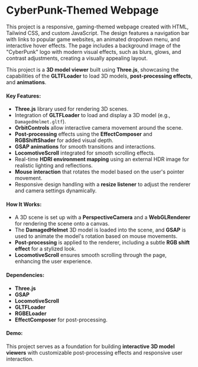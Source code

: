 # CyberPunk-Themed Webpage
This project is a responsive, gaming-themed webpage created with HTML, Tailwind CSS, and custom JavaScript. The design features a navigation bar with links to popular game websites, an animated dropdown menu, and interactive hover effects. The page includes a background image of the "CyberPunk" logo with modern visual effects, such as blurs, glows, and contrast adjustments, creating a visually appealing layout.

This project is a **3D model viewer** built using **Three.js**, showcasing the capabilities of the **GLTFLoader** to load 3D models, **post-processing effects**, and **animations**.

#### Key Features:
- **Three.js** library used for rendering 3D scenes.
- Integration of **GLTFLoader** to load and display a 3D model (e.g., `DamagedHelmet.gltf`).
- **OrbitControls** allow interactive camera movement around the scene.
- **Post-processing** effects using the **EffectComposer** and **RGBShiftShader** for added visual depth.
- **GSAP animations** for smooth transitions and interactions.
- **LocomotiveScroll** integrated for smooth scrolling effects.
- Real-time **HDRI environment mapping** using an external HDR image for realistic lighting and reflections.
- **Mouse interaction** that rotates the model based on the user's pointer movement.
- Responsive design handling with a **resize listener** to adjust the renderer and camera settings dynamically.

#### How It Works:
- A 3D scene is set up with a **PerspectiveCamera** and a **WebGLRenderer** for rendering the scene onto a canvas.
- The **DamagedHelmet** 3D model is loaded into the scene, and **GSAP** is used to animate the model's rotation based on mouse movements.
- **Post-processing** is applied to the renderer, including a subtle **RGB shift effect** for a stylized look.
- **LocomotiveScroll** ensures smooth scrolling through the page, enhancing the user experience.

#### Dependencies:
- **Three.js**
- **GSAP**
- **LocomotiveScroll**
- **GLTFLoader**
- **RGBELoader**
- **EffectComposer** for post-processing.

#### Demo: 



This project serves as a foundation for building **interactive 3D model viewers** with customizable post-processing effects and responsive user interaction.
